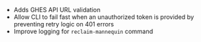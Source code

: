 - Adds GHES API URL validation
- Allow CLI to fail fast when an unauthorized token is provided by preventing retry logic on 401 errors
- Improve logging for `reclaim-mannequin` command